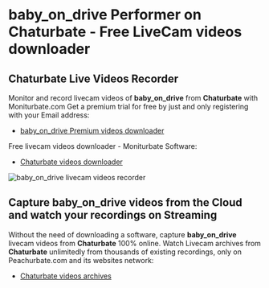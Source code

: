 # baby_on_drive Performer on Chaturbate - Free LiveCam videos downloader

## Chaturbate Live Videos Recorder

Monitor and record livecam videos of **baby_on_drive** from **Chaturbate** with Moniturbate.com
Get a premium trial for free by just and only registering with your Email address:
* [baby_on_drive Premium videos downloader](https://moniturbate.com/request-demo-licence-key.html)

Free livecam videos downloader - Moniturbate Software:
* [Chaturbate videos downloader](https://moniturbate.com/moniturbate-download-software.html)

![baby_on_drive livecam videos recorder](https://peachurnet.com/templates/moniturbate-software.png)


## Capture baby_on_drive videos from the Cloud and watch your recordings on Streaming

Without the need of downloading a software, capture **baby_on_drive** livecam videos from **Chaturbate** 100% online.
Watch Livecam archives from **Chaturbate** unlimitedly from thousands of existing recordings, only on Peachurbate.com and its websites network:
* [Chaturbate videos archives](https://peachurnet.com/)